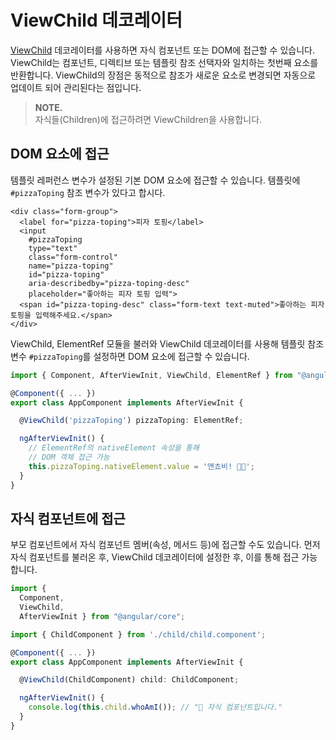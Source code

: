 # ViewChild 데코레이터

[ViewChild](https://angular.io/api/core/ViewChild) 데코레이터를 사용하면 자식 컴포넌트 또는 DOM에 접근할 수 있습니다. ViewChild는 컴포넌트, 디렉티브 또는 템플릿 참조 선택자와 일치하는 첫번째 요소를 반환합니다. ViewChild의 장점은 동적으로 참조가 새로운 요소로 변경되면 자동으로 업데이트 되어 관리된다는 점입니다.

> **NOTE.**  
>  자식들\(Children\)에 접근하려면 ViewChildren을 사용합니다.

## DOM 요소에 접근

템플릿 레퍼런스 변수가 설정된 기본 DOM 요소에 접근할 수 있습니다. 템플릿에 `#pizzaToping` 참조 변수가 있다고 합시다.

```markup
<div class="form-group">
  <label for="pizza-toping">피자 토핑</label>
  <input
    #pizzaToping
    type="text"
    class="form-control"
    name="pizza-toping"
    id="pizza-toping"
    aria-describedby="pizza-toping-desc"
    placeholder="좋아하는 피자 토핑 입력">
  <span id="pizza-toping-desc" class="form-text text-muted">좋아하는 피자 토핑을 입력해주세요.</span>
</div>
```

ViewChild, ElementRef 모듈을 불러와 ViewChild 데코레이터를 사용해 템플릿 참조 변수 `#pizzaToping`를 설정하면 DOM 요소에 접근할 수 있습니다.

```typescript
import { Component, AfterViewInit, ViewChild, ElementRef } from "@angular/core";

@Component({ ... })
export class AppComponent implements AfterViewInit {

  @ViewChild('pizzaToping') pizzaToping: ElementRef;

  ngAfterViewInit() {
    // ElementRef의 nativeElement 속성을 통해
    // DOM 객체 접근 가능
    this.pizzaToping.nativeElement.value = '앤쵸비! 🍕🍕';
  }
}
```

## 자식 컴포넌트에 접근

부모 컴포넌트에서 자식 컴포넌트 멤버\(속성, 메서드 등\)에 접근할 수도 있습니다. 먼저 자식 컴포넌트를 불러온 후, ViewChild 데코레이터에 설정한 후, 이를 통해 접근 가능합니다.

```typescript
import {
  Component,
  ViewChild,
  AfterViewInit } from "@angular/core";

import { ChildComponent } from './child/child.component';

@Component({ ... })
export class AppComponent implements AfterViewInit {

  @ViewChild(ChildComponent) child: ChildComponent;

  ngAfterViewInit() {
    console.log(this.child.whoAmI()); // "👶 자식 컴포넌트입니다."
  }
}
```

